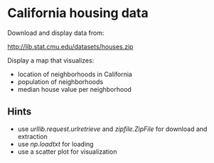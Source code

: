 # California housing data

Download and display data from:

http://lib.stat.cmu.edu/datasets/houses.zip

Display a map that visualizes:

- location of neighborhoods in California
- population of neighborhoods
- median house value per neighborhood

## Hints

- use _urllib.request.urlretrieve_ and _zipfile.ZipFile_ for download and extraction
- use _np.loadtxt_ for loading
- use a scatter plot for visualization
